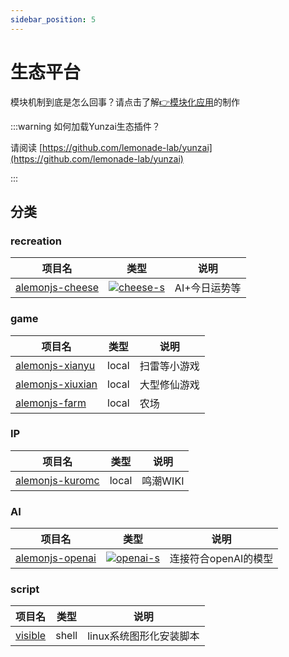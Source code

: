 ```yaml
---
sidebar_position: 5
---
```


# 生态平台

模块机制到底是怎么回事？请点击了解[👉模块化应用](/docs/alemonjsDocs/advance/models)的制作

:::warning 如何加载Yunzai生态插件？

请阅读 [https://github.com/lemonade-lab/yunzai](https://github.com/lemonade-lab/yunzai)

:::

## 分类

### recreation

| 项目名            | 类型                    | 说明          |
| ----------------- | ----------------------- | ------------- |
| [alemonjs-cheese] | [![cheese-s]][cheese-p] | AI+今日运势等 |

[alemonjs-cheese]: https://github.com/V2233/alemonjs-cheese
[cheese-s]: https://img.shields.io/npm/v/alemonjs-cheese.svg
[cheese-p]: https://www.npmjs.com/package/alemonjs-cheese

### game

| 项目名             | 类型  | 说明         |
| ------------------ | ----- | ------------ |
| [alemonjs-xianyu]  | local | 扫雷等小游戏 |
| [alemonjs-xiuxian] | local | 大型修仙游戏 |
| [alemonjs-farm]    | local | 农场         |

[alemonjs-xianyu]: https://gitee.com/suancaixianyu/xianyu-plugin/tree/alemonjs/
[alemonjs-xiuxian]: https://github.com/xiuxianjs/xiuxian-bot
[alemonjs-farm]: https://github.com/xiuxianjs/farm-bot

### IP

| 项目名            | 类型  | 说明     |
| ----------------- | ----- | -------- |
| [alemonjs-kuromc] | local | 鸣潮WIKI |

[alemonjs-kuromc]: https://github.com/xiuxianjs/kuromc

### AI

| 项目名            | 类型                    | 说明                 |
| ----------------- | ----------------------- | -------------------- |
| [alemonjs-openai] | [![openai-s]][openai-p] | 连接符合openAI的模型 |

[alemonjs-openai]: https://github.com/xiuxianjs/ollama
[openai-s]: https://img.shields.io/npm/v/alemonjs-openai.svg
[openai-p]: https://www.npmjs.com/package/alemonjs-openai

### script

| 项目名                                             | 类型  | 说明                    |
| -------------------------------------------------- | ----- | ----------------------- |
| [visible](https://github.com/lemonade-lab/visible) | shell | linux系统图形化安装脚本 |
